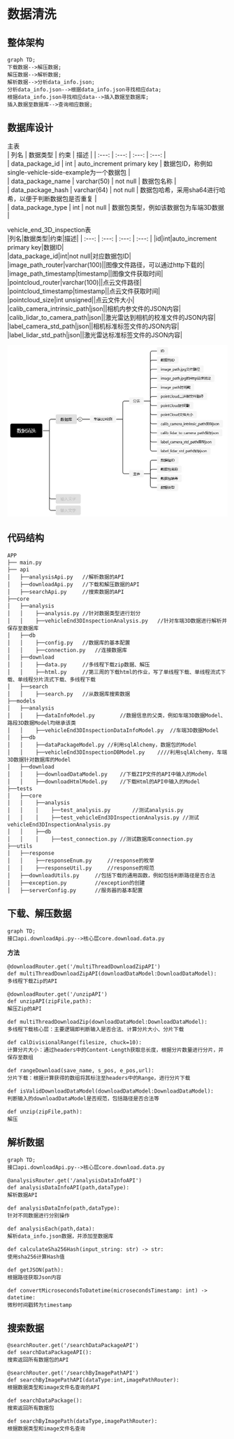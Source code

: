 #	数据清洗	
##	整体架构
```mermaid
graph TD;
下载数据-->解压数据;
解压数据-->解析数据;
解析数据-->分析data_info.json;
分析data_info.json-->根据data_info.json寻找相应data;
根据data_info.json寻找相应data-->插入数据至数据库;	
插入数据至数据库-->查询相应数据;
```
##	数据库设计	
主表	
| 列名 | 数据类型 | 约束 | 描述 |	
| :---: | :---: | :---: | :---: |	
| data_package_id | int | auto_increment primary key | 数据包ID，称例如single-vehicle-side-example为一个数据包 |		
| data_package_name | varchar(50) | not null | 数据包名称 |		
| data_package_hash | varchar(64) | not null | 数据包哈希，采用sha64进行哈希，以便于判断数据包是否重复 |		
| data_package_type | int | not null | 数据包类型，例如该数据包为车端3D数据 |	
	
vehicle_end_3D_inspection表		
|列名|数据类型|约束|描述|	
| :---: | :---: | :---: | :---: |
|id|int|auto_increment primary key|数据ID|		
|data_package_id|int|not null|对应数据包ID|		
|image_path_router|varchar(100)||图像文件路径，可以通过http下载的|	
|image_path_timestamp|timestamp||图像文件获取时间|	
|pointcloud_router|varchar(100)||点云文件路径|	
|pointcloud_timestamp|timestamp||点云文件获取时间|		
|pointcloud_size|int unsigned||点云文件大小|	
|calib_camera_intrinsic_path|json||相机内参文件的JSON内容|		
|calib_lidar_to_camera_path|json||激光雷达到相机的校准文件的JSON内容|		
|label_camera_std_path|json||相机标准标签文件的JSON内容|		
|label_lidar_std_path|json||激光雷达标准标签文件的JSON内容|		

![](https://github.com/linyihan9/2024_trainning/blob/main/img/DataClean.jpg)	
##	代码结构	
```
APP
├── main.py
├── api
│   ├──analysisApi.py	//解析数据的API
│   ├──downloadApi.py	//下载和解压数据的API
│   ├──searchApi.py		//搜索数据的API
├──core
│   ├──analysis
│   │    ├──analysis.py	//针对数据类型进行划分
│   │    ├──vehicleEnd3DInspectionAnalysis.py	//针对车端3D数据进行解析并保存至数据库
│   ├──db
│   │    ├──config.py	//数据库的基本配置
│   │    ├──connection.py	//连接数据库
│   ├──download
│   │    ├──data.py		//多线程下载zip数据、解压
│   │    ├──html.py		//第三周的下载html的作业，写了单线程下载、单线程流式下载、单线程分片流式下载、多线程下载
│   ├──search
│   │    ├──search.py	//从数据库搜索数据
├──models
│   ├──analysis
│   │    ├──dataInfoModel.py		//数据信息的父类，例如车端3D数据Model、路段3D数据Model均继承该类
│   │    ├──vehicleEnd3DInspectionDataInfoModel.py	//车端3D数据Model
│   ├──db
│   │    ├──dataPackageModel.py	//利用sqlAlchemy，数据包的Model
│   │    ├──vehicleEnd3DInspectionDBModel.py	////利用sqlAlchemy，车端3D数据针对数据库的Model
│   ├──download
│   │    ├──downloadDataModel.py	//下载ZIP文件的API中输入的Model
│   │    ├──downloadHtmlModel.py	//下载Html的API中输入的Model
├──tests
│   ├──core
│   │    ├──analysis
│   │    │    ├──test_analysis.py		//测试analysis.py
│   │    │    ├──test_vehicleEnd3DInspectionAnalysis.py	//测试vehicleEnd3DInspectionAnalysis.py
│   │    ├──db
│   │    │    ├──test_connection.py	//测试数据库connection.py
├──utils
│   ├──response
│   │    ├──responseEnum.py		//response的枚举
│   │    ├──responseUtil.py		//response的规范
│   ├──downloadUtils.py		//包括下载的通用函数，例如包括判断路径是否合法
│   ├──exception.py			//exception的创建
│   ├──serverConfig.py		//服务器的基本配置
```
##	下载、解压数据		
```mermaid
graph TD;
接口api.downloadApi.py-->核心层core.download.data.py
```
**方法**
```
@downloadRouter.get('/multiThreadDownloadZipAPI')
def multiThreadDownloadZipAPI(downloadDataModel:DownloadDataModel):
多线程下载Zip的API
```
```
@downloadRouter.get('/unzipAPI')
def unzipAPI(zipFile,path):
解压Zip的API
```
```
def multiThreadDownloadZip(downloadDataModel:DownloadDataModel):
多线程下载核心层：主要逻辑即判断输入是否合法、计算分片大小、分片下载
```
```
def calDivisionalRange(filesize, chuck=10):
计算分片大小：通过headers中的Content-Length获取总长度，根据分片数量进行分片，并保存至数组
```
```
def rangeDownload(save_name, s_pos, e_pos,url):
分片下载：根据计算获得的数组将其标注至headers中的Range，进行分片下载
```
```
def isValidDownloadDataModel(downloadDataModel:DownloadDataModel):
判断输入的downloadDataModel是否规范，包括路径是否合法等
```
```
def unzip(zipFile,path):
解压
```
##	解析数据	
```mermaid
graph TD;
接口api.downloadApi.py-->核心层core.download.data.py
```	
```
@analysisRouter.get('/analysisDataInfoAPI')
def analysisDataInfoAPI(path,dataType):
解析数据API
```
```
def analysisDataInfo(path,dataType):
针对不同数据进行分别操作
```
```
def analysisEach(path,data):
解析data_info.json数据，并添加至数据库
```
```
def calculateSha256Hash(input_string: str) -> str:
使用sha256计算Hash值
```
```
def getJSON(path):
根据路径获取Json内容
```
```
def convertMicrosecondsToDatetime(microsecondsTimestamp: int) -> datetime:
微秒时间戳转为timestamp
```
##	搜索数据
```
@searchRouter.get('/searchDataPackageAPI')
def searchDataPackageAPI():
搜索返回所有数据包的API
```
```
@searchRouter.get('/searchByImagePathAPI')
def searchByImagePathAPI(dataType:int,imagePathRouter):
根据数据类型和image文件名查询的API
```
```
def searchDataPackage():
搜索返回所有数据包
```
```
def searchByImagePath(dataType,imagePathRouter):
根据数据类型和image文件名查询
```
